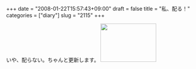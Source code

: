 +++
date = "2008-01-22T15:57:43+09:00"
draft = false
title = "私、配る！"
categories = ["diary"]
slug = "2115"
+++

いや、配らない。ちゃんと更新します。
<img src="http://ieiriblog.img.jugem.jp/20071231_404117.gif" width="150" height="104" alt="" class="pict" />
